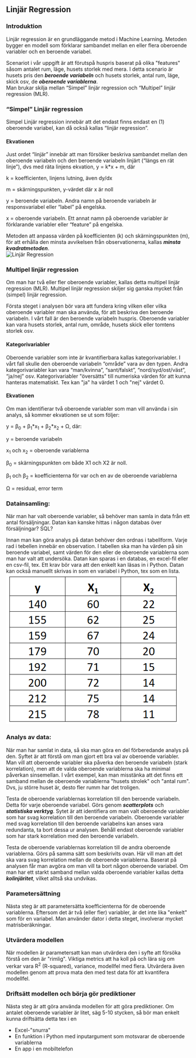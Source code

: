 ## Linjär Regression

### Introduktion
Linjär regression är en grundläggande metod i Machine Learning. Metoden bygger en modell som förklarar sambandet mellan en eller flera oberoende variabler och en beroende variabel.  
  
Scenariot i vår uppgift är att förutspå huspris baserat på olika "features" såsom antalet rum, läge, husets storlek med mera. I detta scenario är husets pris den ***beroende variabeln*** och husets storlek, antal rum, läge, skick osv, de ***oberoende variablerna***.  
Man brukar skilja mellan “Simpel” linjär regression och “Multipel” linjär regression (MLR).  
  
### “Simpel” Linjär regression
Simpel Linjär regression innebär att det endast finns endast en (1) oberoende variabel, kan då också kallas “linjär regression”. 

#### Ekvationen
Just ordet “linjär” innebär att man försöker beskriva sambandet mellan den oberoende variabeln och den beroende variabeln linjärt (“längs en rät linje”), dvs med räta linjens ekvation, y = k*x + m, där 

k = koefficienten, linjens lutning, även dy/dx 

m = skärningspunkten, y-värdet där x är noll 

y = beroende variabeln. Andra namn på beroende variabeln är responsvariabel eller “label” på engelska. 

x = oberoende variabeln. Ett annat namn på oberoende variabler är förklarande variabler eller “feature” på engelska. 

Metoden att anpassa värden på koefficienten (k) och skärningspunkten (m), för att erhålla den minsta avvikelsen från observationerna, kallas ***minsta kvadratmetoden***.  
![Linjär Regression](/assets/LinjärRegression.png)

### Multipel linjär regression
Om man har två eller fler oberoende variabler, kallas detta multipel linjär regression (MLR). Multipel linjär regression skiljer sig ganska mycket från (simpel) linjär regression. 

Första steget i analysen bör vara att fundera kring vilken eller vilka oberoende variabler man ska använda, för att beskriva den beroende variabeln. I vårt fall är den beroende variabeln huspris. Oberoende variabler kan vara husets storlek, antal rum, område, husets skick eller tomtens storlek osv. 

#### Kategorivariabler
Oberoende variabler som inte är kvantifierbara kallas kategorivariabler. I vårt fall skulle den oberoende variabeln “område” vara av den typen. Andra kategorivariabler kan vara “man/kvinna”, “sant/falskt”, “nord/syd/ost/väst”, “ja/nej” osv. Kategorivariabler "översätts" till numeriska värden för att kunna hanteras matematiskt. Tex kan "ja" ha värdet 1 och "nej" värdet 0.

#### Ekvationen
Om man identifierar två oberoende variabler som man vill använda i sin analys, så kommer ekvationen se ut som följer: 

y = β<sub>0</sub> + β<sub>1</sub>*x<sub>1</sub> + β<sub>2</sub>*x<sub>2</sub> + Ω, där:

y = beroende variabeln

x<sub>1</sub> och x<sub>2</sub> = oberoende variablerna

β<sub>0</sub> = skärningspunkten om både X1 och X2 är noll.

β<sub>1</sub> och β<sub>2</sub> = koefficienterna för var och en av de oberoende variablerna

Ω = residual, error term

### Datainsamling: 
När man har valt oberoende variabler, så behöver man samla in data från ett antal försäljningar. Datan kan kanske hittas i någon databas över försäljningar? SQL?

Innan man kan göra analys på datan behöver den ordnas i tabellform. Varje rad i tebellen innebär en observation. I tabellen ska man ha värden på sin beroende variabel, samt värden för den eller de oberoende variablerna som man har valt att undersöka. Datan kan sparas i en databas, en excel-fil eller en csv-fil, tex. Ett krav bör vara att den enkelt kan läsas in i Python. Datan kan också manuellt skrivas in som en variabel i Python, tex som en lista.
![Tabell MLR, två oberoende variabler](/assets/multbyHand1.png)

### Analys av data:
När man har samlat in data, så ska man göra en del förberedande analys på den. Syftet är att förstå om man gjort ett bra val av oberoende variabler. Man vill att oberoende variabler ska påverka den beroende variabeln (stark korrelation), men att de valda oberoende variablerna ska ha minimal påverkan sinsemellan. I vårt exempel, kan man misstänka att det finns ett samband mellan de oberoende variablerna "husets strolek" och "antal rum". Dvs, ju större huset är, desto fler rumm har det troligen.

Testa de oberoende variablernas korrelation till den beroende variabeln. Detta för varje oberoende variabel. Görs genom ***scatterplots*** och ***statistiska verktyg***. Sytet är att identifiera om man valt oberoende variabler som har svag korrelation till den beroende variabeln. Oberoende variabler med svag korrelation till den beroende variabelns kan anses vara redundanta, ta bort dessa ur analysen. Behåll endast oberoende variabler som har stark korrelation med den beroende variabeln. 

Testa de oberoende variablernas korrelation till de andra oberoende variablerna. Görs på samma sätt som beskrivits ovan. Här vill man att det ska vara svag korrelation mellan de oberoende variablerna. Baserat på analysen får man avgöra om man vill ta bort någon oberoende variabel. Om man har ett starkt samband mellan valda oberoende variabler kallas detta ***kolinjäritet***, vilket alltså ska undvikas.

### Parametersättning
Nästa steg är att parametersätta koefficienterna för de oberoende variablerna. Eftersom det är två (eller fler) variabler, är det inte lika "enkelt" som för en variabel. Man använder dator i detta steget, involverar mycket matrisberäkningar.

### Utvärdera modellen
När modellen är parametersatt kan man utvärdera den i syfte att försöka förstå om den är "rimlig". Viktiga metrics att ha koll på och lära sig om verkar vara R<sup>2</sup> (R-squared), variance, modellfel med flera. Utvärdera även modellen genom att prova mata den med test data för att kvantifera modellfel.

### Driftsätt modellen och börja gör prediktioner
Nästa steg är att göra använda modellen för att göra prediktioner. Om antalet oberoende variabler är litet, säg 5-10 stycken, så bör man enkelt kunna driftsätta detta tex i en
-  Excel-"snurra"
-  En funktion i Python med inputargument som motsvarar de oberoende variablerna
-  En app i en mobiltelefon
 


